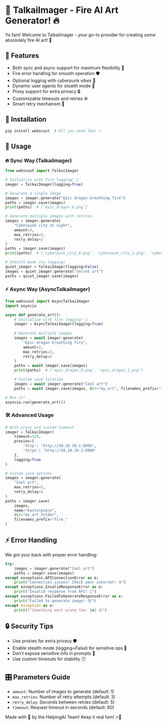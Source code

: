 # 🎨 TalkaiImager - Fire AI Art Generator! 🔥

Yo fam! Welcome to TalkaiImager - your go-to provider for creating some absolutely fire AI art! 🎨 

## 🚀 Features

- Both sync and async support for maximum flexibility 💪
- Fire error handling for smooth operation 🛡️
- Optional logging with cyberpunk vibes 🌟
- Dynamic user agents for stealth mode 🥷
- Proxy support for extra privacy 🔒
- Customizable timeouts and retries ⚙️
- Smart retry mechanism 🔄

## 💫 Installation

```bash
pip install webscout  # All you need fam! 🔥
```

## 🎯 Usage

### 🔥 Sync Way (TalkaiImager)

```python
from webscout import TalkaiImager

# Initialize with fire logging! 🚀
imager = TalkaiImager(logging=True)

# Generate a single image
images = imager.generate("Epic dragon breathing fire")
paths = imager.save(images)
print(paths)  # ['epic_dragon_0.png']

# Generate multiple images with retries
images = imager.generate(
    "Cyberpunk city at night",
    amount=3,
    max_retries=5,
    retry_delay=3
)
paths = imager.save(images)
print(paths)  # ['cyberpunk_city_0.png', 'cyberpunk_city_1.png', 'cyberpunk_city_2.png']

# Stealth mode (no logging)
quiet_imager = TalkaiImager(logging=False)
images = quiet_imager.generate("Secret art")
paths = quiet_imager.save(images)
```

### ⚡ Async Way (AsyncTalkaiImager)

```python
from webscout import AsyncTalkaiImager
import asyncio

async def generate_art():
    # Initialize with fire logging! 🚀
    imager = AsyncTalkaiImager(logging=True)
    
    # Generate multiple images
    images = await imager.generate(
        "Epic dragon breathing fire",
        amount=2,
        max_retries=3,
        retry_delay=5
    )
    paths = await imager.save(images)
    print(paths)  # ['epic_dragon_0.png', 'epic_dragon_1.png']

    # Custom save location
    images = await imager.generate("Cool art")
    paths = await imager.save(images, dir="my_art", filenames_prefix="fire_")

# Run it!
asyncio.run(generate_art())
```

### 🛠️ Advanced Usage

```python
# With proxy and custom timeout
imager = TalkaiImager(
    timeout=120,
    proxies={
        'http': 'http://10.10.10.1:8000',
        'https': 'http://10.10.10.1:8000'
    },
    logging=True
)

# Custom save options
images = imager.generate(
    "Cool art",
    max_retries=5,
    retry_delay=3
)
paths = imager.save(
    images,
    name="masterpiece",
    dir="my_art_folder",
    filenames_prefix="fire_"
)
```

## ⚡ Error Handling

We got your back with proper error handling:

```python
try:
    images = imager.generate("Cool art")
    paths = imager.save(images)
except exceptions.APIConnectionError as e:
    print("Connection issues! Check your internet! 🌐")
except exceptions.InvalidResponseError as e:
    print("Invalid response from API! 🚫")
except exceptions.FailedToGenerateResponseError as e:
    print("Failed to generate image! 😢")
except Exception as e:
    print(f"Something went wrong fam: {e} 😢")
```

## 🔒 Security Tips

- Use proxies for extra privacy 🛡️
- Enable stealth mode (logging=False) for sensitive ops 🤫
- Don't expose sensitive info in prompts 🔐
- Use custom timeouts for stability 🕒

## 🎛️ Parameters Guide

- `amount`: Number of images to generate (default: 1)
- `max_retries`: Number of retry attempts (default: 3)
- `retry_delay`: Seconds between retries (default: 5)
- `timeout`: Request timeout in seconds (default: 60)

Made with 💖 by the HelpingAI Team! Keep it real fam! 🔥👑
